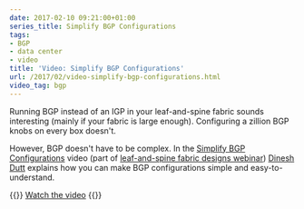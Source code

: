 ```yaml
---
date: 2017-02-10 09:21:00+01:00
series_title: Simplify BGP Configurations
tags:
- BGP
- data center
- video
title: 'Video: Simplify BGP Configurations'
url: /2017/02/video-simplify-bgp-configurations.html
video_tag: bgp
---
```

Running BGP instead of an IGP in your leaf-and-spine fabric sounds interesting (mainly if your fabric is large enough). Configuring a zillion BGP knobs on every box doesn't.

However, BGP doesn't have to be complex. In the [Simplify BGP Configurations](https://my.ipspace.net/bin/get/Clos/7.16%20-%20Simplifying%20BGP%20Configurations.mp4) video (part of [leaf-and-spine fabric designs webinar](http://www.ipspace.net/Leaf-and-Spine_Fabric_Architectures)) [Dinesh Dutt](http://www.ipspace.net/Author:Dinesh_Dutt) explains how you can make BGP configurations simple and easy-to-understand.

{{<jump>}}
[Watch the video](https://my.ipspace.net/bin/get/Clos/7.16%20-%20Simplifying%20BGP%20Configurations.mp4)
{{</jump>}}
